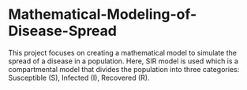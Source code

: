 # Mathematical-Modeling-of-Disease-Spread
This project focuses on creating a mathematical model to simulate the spread of a disease in a population. Here, SIR model is used which is a compartmental model that divides the population into three categories:  Susceptible (S), Infected (I),  Recovered (R).
